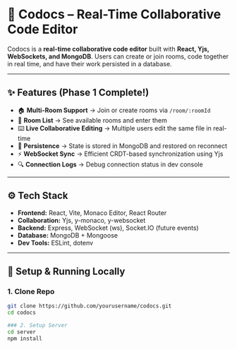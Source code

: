 # 🧠 Codocs – Real-Time Collaborative Code Editor

Codocs is a **real-time collaborative code editor** built with **React, Yjs, WebSockets, and MongoDB**. Users can create or join rooms, code together in real time, and have their work persisted in a database.

---

## ✨ Features (Phase 1 Complete!)

- 🏠 **Multi-Room Support** → Join or create rooms via `/room/:roomId`
- 📂 **Room List** → See available rooms and enter them
- ⌨️ **Live Collaborative Editing** → Multiple users edit the same file in real-time
- 💾 **Persistence** → State is stored in MongoDB and restored on reconnect
- ⚡ **WebSocket Sync** → Efficient CRDT-based synchronization using Yjs
- 🔍 **Connection Logs** → Debug connection status in dev console

---

## ⚙️ Tech Stack

- **Frontend:** React, Vite, Monaco Editor, React Router
- **Collaboration:** Yjs, y-monaco, y-websocket
- **Backend:** Express, WebSocket (ws), Socket.IO (future events)
- **Database:** MongoDB + Mongoose
- **Dev Tools:** ESLint, dotenv

---

## 🔧 Setup & Running Locally

### 1. Clone Repo

```bash
git clone https://github.com/yourusername/codocs.git
cd codocs

### 2. Setup Server
cd server
npm install



```
